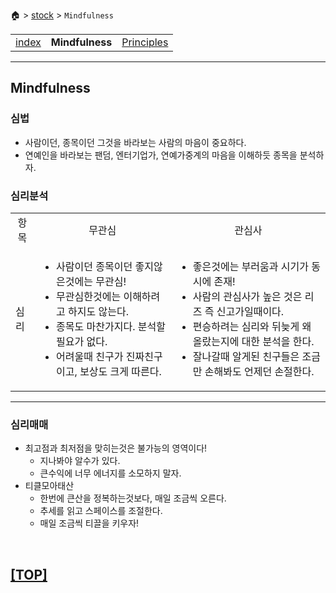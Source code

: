 🏠 > [stock](./) > `Mindfulness`

<table>
  <tr>
    <td><a href="Readme.md">index      </a></td>
    <td><b href="mindfulness.md" >Mindfulness </b></td>
    <td><a href="principles.md"  >Principles  </a></td>
  </tr>
</table>

---
## Mindfulness

### 심법
- 사람이던, 종목이던 그것을 바라보는 사람의 마음이 중요하다.
- 연예인을 바라보는 팬덤, 엔터기업가, 연예가중계의 마음을 이해하듯 종목을 분석하자.

### 심리분석
<table>
  <tr align="center">
    <td>항목 </td>
    <td>무관심</td>
    <td>관심사</td>
  </tr>
  <tr>
    <td>심리</td>
    <td>
      <ul>
        <li> 사람이던 종목이던 좋지않은것에는 무관심!
        <li> 무관심한것에는 이해하려고 하지도 않는다. 
        <li> 종목도 마찬가지다. 분석할 필요가 없다.
        <li> 어려울때 친구가 진짜친구이고, 보상도 크게 따른다.
      </ul>
    </td>
    <td>
      <ul>
        <li> 좋은것에는 부러움과 시기가 동시에 존재!
        <li> 사람의 관심사가 높은 것은 리즈 즉 신고가일때이다.
        <li> 편승하려는 심리와 뒤늦게 왜 올랐는지에 대한 분석을 한다.
        <li> 잘나갈때 알게된 친구들은 조금만 손해봐도 언제던 손절한다.
      </ul>
    </td>
  </tr>
</table>

---
### 심리매매
- 최고점과 최저점을 맞히는것은 불가능의 영역이다!
  - 지나봐야 알수가 있다.
  - 큰수익에 너무 에너지를 소모하지 말자.
- 티클모아태산
  - 한번에 큰산을 정복하는것보다, 매일 조금씩 오른다.
  - 추세를 읽고 스페이스를 조절한다.
  - 매일 조금씩 티끌을 키우자!

<br/>

[[TOP]](#mindfulness)
---